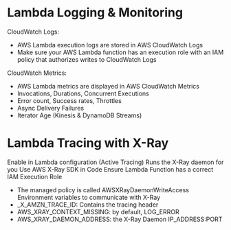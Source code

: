 # Lambda Logging & Monitoring

CloudWatch Logs:
- AWS Lambda execution logs are stored in AWS CloudWatch Logs
- Make sure your AWS Lambda function has an execution role with an IAM policy that authorizes writes to CloudWatch Logs

CloudWatch Metrics:
- AWS Lambda metrics are displayed in AWS CloudWatch Metrics
- Invocations, Durations, Concurrent Executions
- Error count, Success rates, Throttles
- Async Delivery Failures
- Iterator Age (Kinesis & DynamoDB Streams)

# Lambda Tracing with X-Ray

Enable in Lambda configuration (Active Tracing)
Runs the X-Ray daemon for you
Use AWS X-Ray SDK in Code
Ensure Lambda Function has a correct IAM Execution Role
- The managed policy is called AWSXRayDaemonWriteAccess
Environment variables to communicate with X-Ray
- _X_AMZN_TRACE_ID: Contains the tracing header
- AWS_XRAY_CONTEXT_MISSING: by default, LOG_ERROR
- AWS_XRAY_DAEMON_ADDRESS: the X-Ray Daemon IP_ADDRESS:PORT
